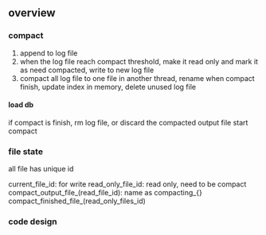 ## overview
### compact
1. append to log file
2. when the log file reach compact threshold, make it read only and mark it as need compacted, write to new log file
3. compact all log file to one file in another thread, rename when compact finish, update index in memory,
delete unused log file

#### load db
if compact is finish, rm log file, or discard the compacted output file
start compact

### file state
all file has unique id

current_file_id: for write
read_only_file_id: read only, need to be compact
compact_output_file_(read_file_id): name as compacting_{}
compact_finished_file_(read_only_files_id)

### code design